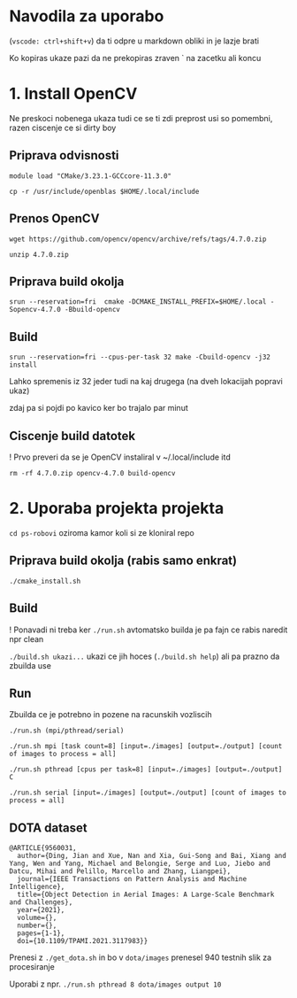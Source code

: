 # Navodila za uporabo

(`vscode: ctrl+shift+v`) da ti odpre u markdown obliki in je lazje brati

Ko kopiras ukaze pazi da ne prekopiras zraven \` na zacetku ali koncu

# 1. Install OpenCV

Ne preskoci nobenega ukaza tudi ce se ti zdi preprost usi so pomembni, razen ciscenje ce si dirty boy

## Priprava odvisnosti

`module load "CMake/3.23.1-GCCcore-11.3.0"`

`cp -r /usr/include/openblas $HOME/.local/include`


## Prenos OpenCV

`wget https://github.com/opencv/opencv/archive/refs/tags/4.7.0.zip`

`unzip 4.7.0.zip`

## Priprava build okolja
`srun --reservation=fri  cmake -DCMAKE_INSTALL_PREFIX=$HOME/.local -Sopencv-4.7.0 -Bbuild-opencv`

## Build
`srun --reservation=fri --cpus-per-task 32 make -Cbuild-opencv -j32 install`

Lahko spremenis iz 32 jeder tudi na kaj drugega (na dveh lokacijah popravi ukaz)

zdaj pa si pojdi po kavico ker bo trajalo par minut

## Ciscenje build datotek

! Prvo preveri da se je OpenCV instaliral v ~/.local/include itd

`rm -rf 4.7.0.zip opencv-4.7.0 build-opencv`


# 2. Uporaba projekta projekta
`cd ps-robovi` oziroma kamor koli si ze kloniral repo

## Priprava build okolja (rabis samo enkrat)
`./cmake_install.sh`

## Build
! Ponavadi ni treba ker `./run.sh` avtomatsko builda je pa fajn ce rabis naredit npr clean

`./build.sh ukazi...` ukazi ce jih hoces (`./build.sh help`) ali pa prazno da zbuilda use

## Run

Zbuilda ce je potrebno in pozene na racunskih vozliscih

`./run.sh (mpi/pthread/serial)`

`./run.sh mpi [task count=8] [input=./images] [output=./output] [count of images to process = all]`

`./run.sh pthread [cpus per task=8] [input=./images] [output=./output] C`

`./run.sh serial [input=./images] [output=./output] [count of images to process = all]`

## DOTA dataset

```
@ARTICLE{9560031,
  author={Ding, Jian and Xue, Nan and Xia, Gui-Song and Bai, Xiang and Yang, Wen and Yang, Michael and Belongie, Serge and Luo, Jiebo and Datcu, Mihai and Pelillo, Marcello and Zhang, Liangpei},
  journal={IEEE Transactions on Pattern Analysis and Machine Intelligence},
  title={Object Detection in Aerial Images: A Large-Scale Benchmark and Challenges},
  year={2021},
  volume={},
  number={},
  pages={1-1},
  doi={10.1109/TPAMI.2021.3117983}}
```

Prenesi z `./get_dota.sh` in bo v `dota/images` prenesel 940 testnih slik za procesiranje

Uporabi z npr. `./run.sh pthread 8 dota/images output 10`